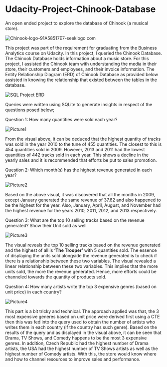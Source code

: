 # Udacity-Project-Chinook-Database
An open ended project to explore the database of Chinook (a musical store).

![Chinook-logo-91A58517E7-seeklogo com](https://github.com/quyum-fatai/Udacity-Project-Chinook-Database/assets/127361595/e46f5db4-f0fb-4f56-9d28-5ac949f162a7)

This project was part of the requirement for graduating from the Business Analytics course on Udacity. In this project, I queried the Chinook Database. The Chinook Database holds information about a music store. For this project, I assisted the Chinook team with understanding the media in their store, their customers and employees, and their invoice information. The Entity Relationship Diagram (ERD) of Chinook Database as provided below assisted in knowing the relationship that existed between the tables in the database.

![SQL Project ERD](https://github.com/quyum-fatai/Udacity-Project-Chinook-Database/assets/127361595/4269bd18-0bf4-4100-b87e-7b9e6c1ce727)

Queries were written using SQLite to generate insights in respect of the questions posed below;


Question 1: How many quantities were sold each year?
  
![Picture1](https://github.com/quyum-fatai/Udacity-Project-Chinook-Database/assets/127361595/49d362a8-a4af-4da2-97c8-161f55650b02)

From the visual above, it can be deduced that the highest quantity of tracks was sold in the year 2010 to the tune of 455 quantities. The closest to this is 454 quantities sold in 2009. However, 2013 and 2011 had the lowest quantities of 442 tracks sold in each year. This shows a decline in the yearly sales and it is recommended that efforts be put to sales promotion.


Question 2: Which month(s) has the highest revenue generated in each year?

![Picture2](https://github.com/quyum-fatai/Udacity-Project-Chinook-Database/assets/127361595/0be3a7b7-30c4-4f79-a039-9e4c65031244)

Based on the above visual, it was discovered that all the months in 2009, except January generated the same revenue of 37.62 and also happened to be the highest for the year. Also, January, April, August, and November had the highest revenue for the years 2010, 2011, 2012, and 2013 respectively.


Question 3: What are the top 10 selling tracks based on the revenue generated? Show their Unit sold as well

![Picture3](https://github.com/quyum-fatai/Udacity-Project-Chinook-Database/assets/127361595/b42c0611-a31a-4a1d-abfc-6fd148f5f13a)

The visual reveals the top 10 selling tracks based on the revenue generated and the highest of all is **‘The Trooper’** with 5 quantities sold. The essence of displaying the units sold alongside the revenue generated is to check if there is a relationship between these two variables. The visual revealed a linear relationship between these two variables. This implies that the more units sold, the more the revenue generated. Hence, more efforts could be channeled towards the quantity of products sold.


Question 4: How many artists write the top 3 expensive genres (based on unit price) in each country?

![Picture4](https://github.com/quyum-fatai/Udacity-Project-Chinook-Database/assets/127361595/571dea46-6ccc-4fce-9ddd-c53bf23fca59)

This part is a bit tricky and technical. The approach applied was that, the 3 most expensive generes based on unit price were derived first using a CTE then this was fed into the query used to obtain the number of artists who writes them in each country (if the country has such genre). Based on the results of the query and as displayed in the visual above, it can be seen that Drama, TV Shows, and Comedy happens to be the most 3 expensive genres. In addition, Czech Republic had the highest number of Drama artists, the USA had the highest number of TV Shows artists as well as the highest number of Comedy artists. With this, the store would know where and how to channel resources to improve sales and performance. 
 



 
